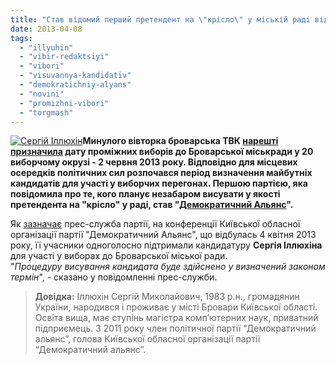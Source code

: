 ```yaml
---
title: "Став відомий перший претендент на \"крісло\" у міській раді від Торгмашу"
date: 2013-04-08
tags: 
  - "illyuhin"
  - "vibir-redaktsiyi"
  - "vibori"
  - "visuvannya-kandidativ"
  - "demokratichniy-alyans"
  - "novini"
  - "promizhni-vibori"
  - "torgmash"
---
```


[![Сергій Іллюхін](https://mpz.brovary.org/wp-content/uploads/2013/04/Sergii_Illiukhin.jpg "Сергій Іллюхін")](https://mpz.brovary.org/wp-content/uploads/2013/04/Sergii_Illiukhin.jpg)**Минулого вівторка броварська ТВК [нарешті призначила](https://mpz.brovary.org/zaminu-rizanenku-zhiteli-torgmashu-obiratimut-na-pochatku-lita/) дату проміжних виборів до Броварської міськради у 20 виборчому окрузі - 2 червня 2013 року. Відповідно для місцевих осередків політичних сил розпочався період визначення майбутніх кандидатів для участі у виборчих перегонах. Першою партією, яка повідомила про те, кого планує незабаром висувати у якості претендента на "крісло" у раді, став "[Демократичний Альянс](http://dem-alliance.org)".**

Як [зазначає](http://dem-alliance.org/news/aktivist-demaljansu-vizme-uchast-u-promizhnih-viborah-do-brovarskoi-miskoi-radi.html) прес-служба партії, на конференції Київської обласної організації партії "Демократичний Альянс", що відбулась 4 квітня 2013 року, її учасники одноголосно підтримали кандидатуру **Сергія Іллюхіна** для участі у виборах до Броварської міської ради. "_Процедуру висування кандидата буде здійснено у визначений законом термін_", - сказано у повідомленні прес-служби.

> **Довідка:** Іллюхін Сергій Миколайович, 1983 р.н., громадянин України, народився і проживає у місті Бровари Київської області. Освіта вища, має ступінь магістра комп’ютерних наук, приватний підприємець. З 2011 року член політичної партії “Демократичний альянс”, голова Київської обласної організації партії “Демократичний альянс”.
